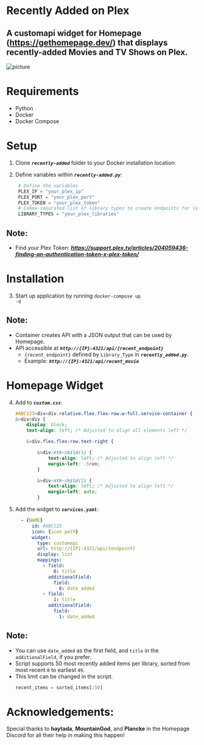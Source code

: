 # Recently Added on Plex

## A customapi widget for Homepage (https://gethomepage.dev/) that displays recently-added Movies and TV Shows on Plex.

![picture](https://i.imgur.com/umopaWL.png)

# Requirements
 - Python
 - Docker
 - Docker Compose

# Setup
1. Clone <code>_**recently-added**</code>_ folder to your Docker installation location:

2. Define variables within <code>_**recently-added.py**_</code>:

    ```python
     # Define the variables
     PLEX_IP = "your_plex_ip"
     PLEX_PORT = "your_plex_port"
     PLEX_TOKEN = "your_plex_token"
     # Comma-separated list of library types to create endpoints for (e.g. movie,show,anime)
     LIBRARY_TYPES = "your_plex_libraries"
## Note: 
  - Find your Plex Token: _**https://support.plex.tv/articles/204059436-finding-an-authentication-token-x-plex-token/**_

# Installation

3. Start up application by running <code>docker-compose up -d</code>

## Note:
- Container creates API with a JSON output that can be used by Homepage.
- API accessible at _**<code>http://{IP}:4321/api/{recent_endpoint}</code>**_
  - <code>{recent_endpoint}</code> defined by <code>Library_Type</code> in <code>_**recently_added.py**_</code>.
  - Example: _**<code>http://{IP}:4321/api/recent_movie</code>**_

# Homepage Widget
4. Add to <code>_**custom.css**_</code>:

    ```css 
    #ABC123>div>div.relative.flex.flex-row.w-full.service-container {
    &>div>div {
        display: block;
        text-align: left; /* Adjusted to align all elements left */

        &>div.flex.flex-row.text-right {

            &>div:nth-child(1) {
                text-align: left; /* Adjusted to align left */
                margin-left: .5rem;
            }

            &>div:nth-child(2) {
                text-align: left; /* Adjusted to align left */
                margin-left: auto;
            }
5. Add the widget to <code>_**services.yaml**_</code>:

    ```yaml
      - {NAME}
          id: #ABC123
          icon: {icon path}
          widget:
            type: customapi
            url: http://{IP}:4321/api/{endpoint}
            display: list
            mappings:
              - field:
                  0: title
                additionalField:
                  field:
                    0: date_added
              - field:
                  1: title
                additionalField:
                  field:
                    1: date_added
## Note:
  - You can use <code>date_added</code> as the first field, and <code>title</code> in the <code>additionalField</code>, if you prefer.
  - Script supports 50 most recently added items per library, sorted from most recent <code>0</code> to earliest <code>49</code>.
  - This limit can be changed in the script.
    ```python
    recent_items = sorted_items[:50]
# Acknowledgements:
Special thanks to **haytada**, **MountainGod**, and **Plancke** in the Homepage Discord for all their help in making this happen! 